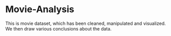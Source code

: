 # Movie-Analysis
This is movie dataset, which has been cleaned, manipulated and visualized. We then draw various conclusions about the data.

